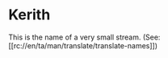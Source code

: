 # Kerith

This is the name of a very small stream. (See: [[rc://en/ta/man/translate/translate-names]])

